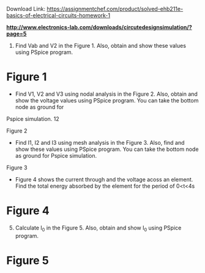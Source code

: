 Download Link: https://assignmentchef.com/product/solved-ehb211e-basics-of-electrical-circuits-homework-1
<br>
<strong> </strong>




<strong><u>http://www.electronics-lab.com/downloads/circutedesignsimulation/?page=5</u></strong>

1) Find Vab and V2 in the Figure 1. Also, obtain and show these values using PSpice program.




<h1>Figure 1</h1>

<ul>

 <li>Find V1, V2 and V3 using nodal analysis in the Figure 2. Also, obtain and show the voltage values using PSpice program. You can take the bottom node as ground for</li>

</ul>

Pspice simulation.                                    12




Figure 2













<ul>

 <li>Find I1, I2 and I3 using mesh analysis in the Figure 3. Also, find and show these values using PSpice program. You can take the bottom node as ground for Pspice simulation.</li>

</ul>




Figure 3




<ul>

 <li>Figure 4 shows the current through and the voltage acoss an element. Find the total energy absorbed by the element for the period of 0&lt;t&lt;4s</li>

</ul>







<h1>Figure 4</h1>
















5) Calculate I<sub>0</sub> in the Figure 5. Also, obtain and show I<sub>0</sub> using PSpice program.




<h1>Figure 5</h1>











